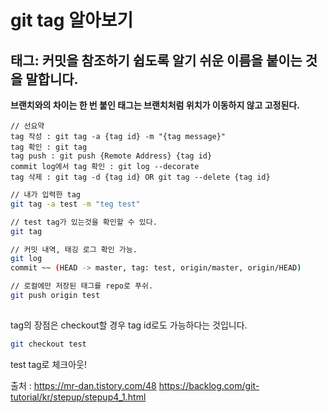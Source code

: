 # git tag 알아보기

## 태그: 커밋을 참조하기 쉽도록 알기 쉬운 이름을 붙이는 것을 말합니다.

**브랜치와의 차이는 한 번 붙인 태그는 브랜치처럼 위치가 이동하지 않고
고정된다.**

```
// 선요약
tag 작성 : git tag -a {tag id} -m "{tag message}"
tag 확인 : git tag
tag push : git push {Remote Address} {tag id}
commit log에서 tag 확인 : git log --decorate
tag 삭제 : git tag -d {tag id} OR git tag --delete {tag id}
```

```bash
// 내가 입력한 tag
git tag -a test -m "teg test"

// test tag가 있는것을 확인할 수 있다.
git tag

// 커밋 내역, 태깅 로그 확인 가능.
git log 
commit ~~ (HEAD -> master, tag: test, origin/master, origin/HEAD)

// 로컬에만 저장된 태그를 repo로 푸쉬.
git push origin test
 
```

tag의 장점은 checkout할 경우 tag id로도 가능하다는 것입니다.

```bash
git checkout test
```
test tag로 체크아웃!

출처 : https://mr-dan.tistory.com/48
https://backlog.com/git-tutorial/kr/stepup/stepup4_1.html